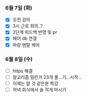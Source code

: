### 6월 7일 (화)
- [x] 오전 강의
- [x] 3시 근로 회의..?
- [x] 2단계 피드백 반영 및 pr
- [x] 페어 db 연결
- [x] 파랑 멘탈 케어

### 6월 8일 (수)
- [ ] https 해결
- [ ] 알고리즘 밀린거 23개 풀...기...시작...
- [ ] 이제는 알 것 같은분 특강
- [ ] 저녁 회식에서 술 적게 마시기
